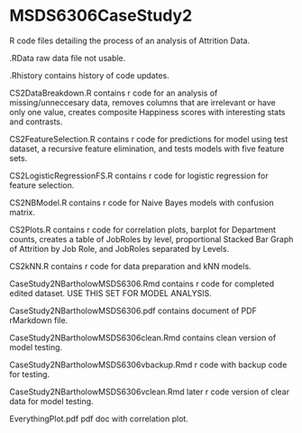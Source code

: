 # MSDS6306CaseStudy2

R code files detailing the process of an analysis of Attrition Data.

.RData raw data file not usable. 

.Rhistory contains history of code updates. 

CS2DataBreakdown.R contains r code for an analysis of missing/unneccesary data, removes columns that are irrelevant or have only one value, creates composite Happiness scores with interesting stats and contrasts. 

CS2FeatureSelection.R contains r code for predictions for model using test dataset, a recursive feature elimination, and tests models with five feature sets. 

CS2LogisticRegressionFS.R contains r code for logistic regression for feature selection.

CS2NBModel.R contains r code for Naive Bayes models with confusion matrix.

CS2Plots.R contains r code for correlation plots, barplot for Department counts, creates a table of JobRoles by level, proportional Stacked Bar Graph of Attrition by Job Role, and JobRoles separated by Levels.

CS2kNN.R contains r code for data preparation and kNN models.

CaseStudy2NBartholowMSDS6306.Rmd contains r code for completed edited dataset. USE THIS SET FOR MODEL ANALYSIS.

CaseStudy2NBartholowMSDS6306.pdf contains document of PDF rMarkdown file. 

CaseStudy2NBartholowMSDS6306clean.Rmd contains clean version of model testing.

CaseStudy2NBartholowMSDS6306vbackup.Rmd r code with backup code for testing. 

CaseStudy2NBartholowMSDS6306vclean.Rmd later r code version of clear data for model testing.

EverythingPlot.pdf pdf doc with correlation plot.

